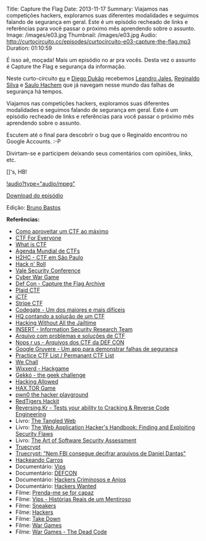 Title: Capture the Flag
Date: 2013-11-17
Summary: Viajamos nas competições hackers, exploramos suas diferentes modalidades e seguimos falando de segurança em geral. Este é um episódio recheado de links e referências para você passar o próximo mês aprendendo sobre o assunto.
Image: /images/e03.jpg
Thumbnail: /images/e03.jpg
Audio: http://curtocircuito.cc/episodes/curtocircuito-e03-capture-the-flag.mp3
Duration: 01:10:59

É isso aê, moçada! Mais um episódio no ar pra vocês. Desta vez o assunto é Capture the Flag e segurança da informação.

Neste curto-circuito [eu](http://twitter.com/henriquebastos) e [Diego Dukão](https://twitter.com/diegodukao) recebemos [Leandro Jales](https://plus.google.com/110504524328164061826/posts), [Reginaldo Silva](https://twitter.com/reginaldojsf) e [Saulo Hachem](https://plus.google.com/105987327746132544726/posts) que já navegam nesse mundo das falhas de segurança há tempos.

Viajamos nas competições hackers, exploramos suas diferentes modalidades e seguimos falando de segurança em geral. Este é um episódio recheado de links e referências para você passar o próximo mês aprendendo sobre o assunto.

Escutem até o final para descobrir o bug que o Reginaldo encontrou no Google Accounts. :-P

Divirtam-se e participem deixando seus comentários com opiniões, links, etc.

[]'s, HB!

[!audio?type="audio/mpeg"](http://curtocircuito.cc/episodes/curtocircuito-e03-capture-the-flag.mp3)

[Download do episódio](http://curtocircuito.cc/episodes/curtocircuito-e03-capture-the-flag.mp3)

Edição: [Bruno Bastos](http://brucebastos.com/)

**Referências:**
- [Como aproveitar um CTF ao máximo](https://www.youtube.com/watch?v=okPWY0FeUoU)
- [CTF For Everyone](http://www.youtube.com/watch?v=E-9szbSUpCg#!)
- [What is CTF](http://www.xliisecurity.com/2013/02/what-is-capture-flag.html)
- [Agenda Mundial de CTFs](http://ctftime.org/)
- [H2HC - CTF em São Paulo](http://www.h2hc.org.br/h2hc/pt/capture)
- [Hack n' Roll](http://www.hacknroll.com/)
- [Vale Security Conference](http://www.valesecconf.com.br/)
- [Cyber War Game](http://blog.corujadeti.com.br/cyberwargame/index.html)
- [Def Con - Capture the Flag Archive](https://www.defcon.org/html/links/dc-ctf.html)
- [Plaid CTF](http://play.plaidctf.com/)
- [iCTF](http://ictf.cs.ucsb.edu/)
- [Stripe CTF](https://stripe.com/blog/capturetheflag)
- [Codegate - Um dos maiores e mais difíceis](http://codegate.org/)
- [HQ contando a solução de um CTF](http://hackerschool.org/DefconCTF/17/B300.html)
- [Hacking Without All the Jailtime](http://ha.ckers.org/blog/20090406/hacking-without-all-the-jailtime/)
- [INSERT - Information Security Research Team](http://insert.uece.br/pt-br/)
- [Arquivo com problemas e soluções de CTF](http://captf.com/)
- [Nops r us - Arquivos dos CTF da DEF CON](http://nopsr.us/)
- [Google Gruyere - Um app para demonstrar falhas de segurança](http://google-gruyere.appspot.com/)
- [Practice CTF List / Permanant CTF List](http://captf.com/practice-ctf/)
- [We Chall](http://www.wechall.net/)
- [Wixxerd - Hackgame](http://www.wixxerd.com/)
- [Gekkó - the geek challenge](http://gekko.csokavar.hu/login.php?lang=en)
- [Hacking Allowed](http://hacking.allowed.org/cgi-bin/pageview.cgi?page=news)
- [HAX.TOR Game](http://hax.tor.hu/welcome/)
- [pwn0 the hacker playground](https://pwn0.com/home.php)
- [RedTigers Hackit](http://redtiger.dyndns.org/hackit/)
- [Reversing.Kr - Tests your ability to Cracking &amp; Reverse Code Engineering](http://reversing.kr/)
- Livro: [The Tangled Web](http://lcamtuf.coredump.cx/tangled/)
- Livro: [The Web Application Hacker's Handbook: Finding and Exploiting Security Flaws](http://www.amazon.com/The-Web-Application-Hackers-Handbook/dp/1118026470)
- Livro: [The Art of Software Security Assessment](http://www.amazon.com/The-Software-Security-Assessment-Vulnerabilities/dp/0321444426)
- [Truecrypt](http://www.truecrypt.org/)
- [Truecrypt: "Nem FBI consegue decifrar arquivos de Daniel Dantas"](http://g1.globo.com/politica/noticia/2010/06/nem-fbi-consegue-decifrar-arquivos-de-daniel-dantas-diz-jornal.html)
- [Hackeando Carros](http://www.youtube.com/watch?v=zurrQiETDHA)
- Documentário: [Vips](http://www.youtube.com/watch?v=2QNp__jZMyU)
- Documentário: [DEFCON](https://www.youtube.com/watch?v=3ctQOmjQyYg)
- Documentário: [Hackers Criminosos e Anjos](http://www.youtube.com/watch?v=jplhrb-3Da0)
- Documentário: [Hackers Wanted](http://www.imdb.com/title/tt2292707/)
- Filme: [Prenda-me se for capaz](http://www.imdb.com/title/tt0264464/?ref_=fn_al_tt_1)
- Filme: [Vips - Histórias Reais de um Mentiroso](http://www.imdb.com/title/tt1997594/?ref_=fn_al_tt_1)
- Filme: [Sneakers](http://www.imdb.com/title/tt0105435/)
- Filme: [Hackers](http://www.imdb.com/title/tt0113243/)
- Filme: [Take Down](http://www.imdb.com/title/tt0159784/)
- Filme: [War Games](http://www.imdb.com/title/tt0086567/?ref_=fn_al_tt_1)
- Filme: [War Games - The Dead Code](http://www.imdb.com/title/tt0865957/)
